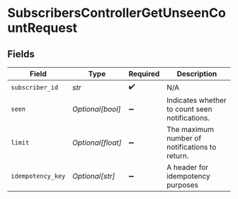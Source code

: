 # SubscribersControllerGetUnseenCountRequest


## Fields

| Field                                          | Type                                           | Required                                       | Description                                    |
| ---------------------------------------------- | ---------------------------------------------- | ---------------------------------------------- | ---------------------------------------------- |
| `subscriber_id`                                | *str*                                          | :heavy_check_mark:                             | N/A                                            |
| `seen`                                         | *Optional[bool]*                               | :heavy_minus_sign:                             | Indicates whether to count seen notifications. |
| `limit`                                        | *Optional[float]*                              | :heavy_minus_sign:                             | The maximum number of notifications to return. |
| `idempotency_key`                              | *Optional[str]*                                | :heavy_minus_sign:                             | A header for idempotency purposes              |